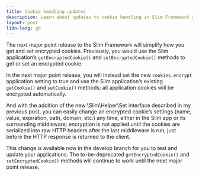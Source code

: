 ```yaml
---
title: Cookie handling updates
description: Learn about updates to cookie handling in Slim Framework applications.
layout: post
l10n-lang: gb
---
```


The next major point release to the Slim Framework will simplify how you get and set encrypted cookies. Previously, you would use the Slim application’s `getEncryptedCookie()` and `setEncryptedCookie()` methods to get or set an encrypted cookie.

In the next major point release, you will instead set the new `cookies.encrypt` application setting to true and use the Slim application’s existing `getCookie()` and `setCookie()` methods; all application cookies will be encrypted automatically.

And with the addition of the new \Slim\Helper\Set interface described in my previous post, you can easily change an encrypted cookie’s settings (name, value, expiration, path, domain, etc.) any time, either in the Slim app or its surrounding middleware; encryption is not applied until the cookies are serialized into raw HTTP headers after the last middleware is run, just before the HTTP response is returned to the client.

This change is available now in the develop branch for you to test and update your applications. The to-be-deprecated `getEncryptedCookie()` and `setEncryptedCookie()` methods will continue to work until the next major point release.

